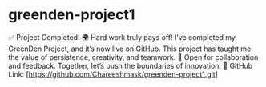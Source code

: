 # greenden-project1
✅ Project Completed! 🌍
Hard work truly pays off! I’ve completed my GreenDen Project, and it’s now live on GitHub. This project has taught me the value of persistence, creativity, and teamwork.
📢 Open for collaboration and feedback. Together, let’s push the boundaries of innovation.
🔗 GitHub Link: [https://github.com/Chareeshmask/greenden-project1.git]
